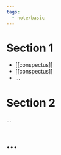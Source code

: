 ```yaml
---
tags:
  - note/basic
---
```

# Section 1

- [[conspectus]]
- [[conspectus]]
- ...

# Section 2

...

# ...